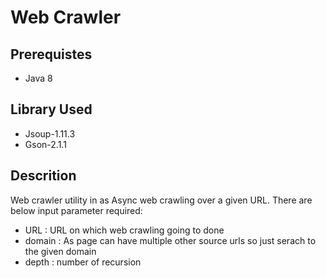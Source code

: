 # Web Crawler

## Prerequistes

* Java 8

## Library Used
* Jsoup-1.11.3
* Gson-2.1.1

## Descrition 

Web crawler utility in as Async web crawling over a given URL. There are below input parameter required:
* URL : URL on which web crawling going to done
* domain : As page can have multiple other source urls so just serach to the given domain
* depth : number of recursion 
